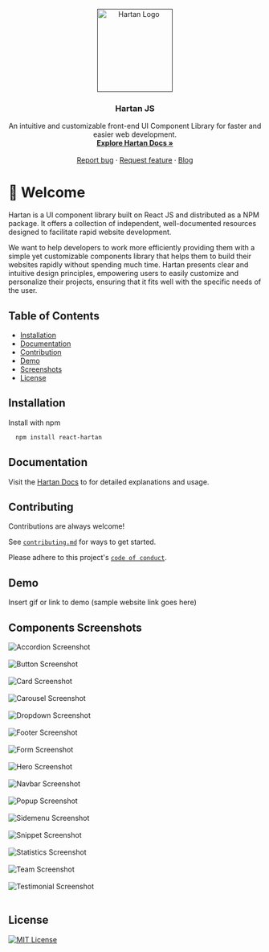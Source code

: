 
<p align="center">
  <a href="">
    <img src="images/hartan.png" alt="Hartan Logo" width="150" height="165">
  </a>
</p>

<h3 align="center">Hartan JS</h3>

<p align="center">
  An intuitive and customizable front-end UI Component Library for faster and easier web development.
  <br>
  <a href=""><strong>Explore Hartan Docs »</strong></a>
  <br>
  <br>
  <a href="">Report bug</a>
  ·
  <a href="">Request feature</a>
  ·
  <a href="">Blog</a>
</p>


# 👋 Welcome

Hartan is a UI component library built on React JS and distributed as a NPM package. It offers a collection of independent, well-documented resources designed to facilitate rapid website development.

We want to help developers to work more efficiently providing them with a simple yet customizable components library that helps them to build their websites rapidly without spending much time. Hartan presents clear and intuitive design principles, empowering users to easily customize and personalize their projects, ensuring that it fits well with the specific needs of the user.

## Table of Contents

- [Installation](#installation)
- [Documentation](#documentation)
- [Contribution](#contributing)
- [Demo](#demo)
- [Screenshots](#components-screenshots)
- [License](#license)


## Installation

Install with npm

```bash
  npm install react-hartan
```
    
## Documentation

Visit the [Hartan Docs]() to for detailed explanations and usage.


## Contributing

Contributions are always welcome!

See [`contributing.md`]() for ways to get started.

Please adhere to this project's [`code of conduct`](/CODE_OF_CONDUCT.md).


## Demo

Insert gif or link to demo (sample website link goes here)


## Components Screenshots

![Accordion Screenshot](images/accordion.png)<br><br>
![Button Screenshot](images/button.png)<br><br>
![Card Screenshot](images/card.png)<br><br>
![Carousel Screenshot](images/carousel.png)<br><br>
![Dropdown Screenshot](images/dropdown.png)<br><br>
![Footer Screenshot](images/footer.png)<br><br>
![Form Screenshot](images/form.png)<br><br>
![Hero Screenshot](images/hero.png)<br><br>
![Navbar Screenshot](images/navbar.png)<br><br>
![Popup Screenshot](images/popup.png)<br><br>
![Sidemenu Screenshot](images/sidemenu.png)<br><br>
![Snippet Screenshot](images/snippet.png)<br><br>
![Statistics Screenshot](images/statistics.png)<br><br>
![Team Screenshot](images/team.png)<br><br>
![Testimonial Screenshot](images/testimonial.png)<br><br>


## License

[![MIT License](https://img.shields.io/badge/License-MIT-green.svg)](/LICENSE.txt)


